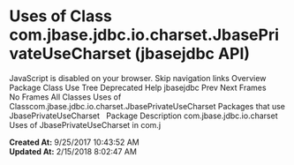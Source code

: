 # Uses of Class com.jbase.jdbc.io.charset.JbasePrivateUseCharset (jbasejdbc   API)

JavaScript is disabled on your browser. Skip navigation links Overview Package Class Use Tree Deprecated Help jbasejdbc Prev Next Frames No Frames All Classes Uses of Classcom.jbase.jdbc.io.charset.JbasePrivateUseCharset Packages that use JbasePrivateUseCharset   Package Description com.jbase.jdbc.io.charset   Uses of JbasePrivateUseCharset in com.j  

**Created At:** 9/25/2017 10:43:52 AM  
**Updated At:** 2/15/2018 8:02:47 AM  

